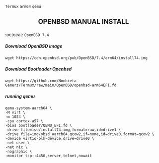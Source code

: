`Termux` `arm64` `qemu`
<h2><p align="center">OPENBSD MANUAL INSTALL</p></h2>

:octocat: `OpenBSD 7.4`

##### Download OpenBSD image
```
wget https://cdn.openbsd.org/pub/OpenBSD/7.4/arm64/install74.img
```
##### Download Bootloader Openbsd
```
wget https://github.com/Noobieta-Gamerz/Termux/raw/main/OpenBSD/openbsd-arm64EFI.fd
```
##### running qemu
```
qemu-system-aarch64 \
-M virt \
-m 1024 \
-cpu cortex-a57 \
-bios bootloader/QEMU_EFI.fd \
-drive file=iso/install74.img,format=raw,id=drive1 \
-drive file=img/obsd_aarch64.qcow2,if=none,id=drive0,format=qcow2 \
-device virtio-blk-device,drive=drive0 \
-net user \
-net nic \
-nographic \
-monitor tcp::4450,server,telnet,nowait
```
